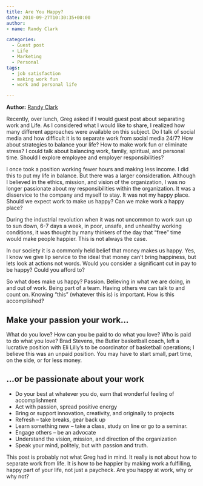 ```yaml
---
title: Are You Happy?
date: 2010-09-27T10:30:35+00:00
author: 
- name: Randy Clark

categories:
  - Guest post
  - Life
  - Marketing
  - Personal
tags:
  - job satisfaction
  - making work fun
  - work and personal life

---
```


**Author:** [Randy Clark](https://www.twitter.com/RandyLyleClark)

Recently, over lunch, Greg asked if I would guest post about separating work and Life. As I considered what I would like to share, I realized how many different approaches were available on this subject. Do I talk of social media and how difficult it is to separate work from social media 24/7? How about strategies to balance your life? How to make work fun or eliminate stress? I could talk about balancing work, family, spiritual, and personal time. Should I explore employee and employer responsibilities?

I once took a position working fewer hours and making less income. I did this to put my life in balance. But there was a larger consideration. Although I believed in the ethics, mission, and vision of the organization, I was no longer passionate about my responsibilities within the organization. It was a disservice to the company and myself to stay. It was not my happy place. Should we expect work to make us happy? Can we make work a happy place?

During the industrial revolution when it was not uncommon to work sun up to sun down, 6-7 days a week, in poor, unsafe, and unhealthy working conditions, it was thought by many thinkers of the day that “free” time would make people happier. This is not always the case.

In our society it is a commonly held belief that money makes us happy. Yes, I know we give lip service to the ideal that money can’t bring happiness, but lets look at actions not words. Would you consider a significant cut in pay to be happy? Could you afford to?

So what does make us happy? Passion. Believing in what we are doing, in and out of work. Being part of a team. Having others we can talk to and count on. Knowing “this” (whatever this is) is important. How is this accomplished?

## Make your passion your work…

What do you love? How can you be paid to do what you love? Who is paid to do what you love? Brad Stevens, the Butler basketball coach, left a lucrative position with Eli Lilly’s to be coordinator of basketball operations; I believe this was an unpaid position. You may have to start small, part time, on the side, or for less money.

## …or be passionate about your work

  * Do your best at whatever you do, earn that wonderful feeling of accomplishment
  * Act with passion, spread positive energy
  * Bring or support innovation, creativity, and originally to projects
  * Refresh &#8211; take breaks, gear back up
  * Learn something new &#8211; take a class, study on line or go to a seminar.
  * Engage others &#8211; be an advocate
  * Understand the vision, mission, and direction of the organization
  * Speak your mind, politely, but with passion and truth.

This post is probably not what Greg had in mind. It really is not about how to separate work from life. It is how to be happier by making work a fulfilling, happy part of your life, not just a paycheck. Are you happy at work, why or why not?